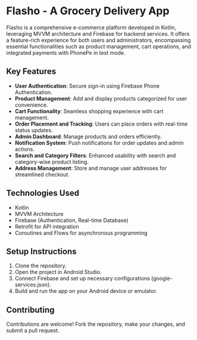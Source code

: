 # Flasho - A Grocery Delivery App

Flasho is a comprehensive e-commerce platform developed in Kotlin, leveraging MVVM architecture and Firebase for backend services. It offers a feature-rich experience for both users and administrators, encompassing essential functionalities such as product management, cart operations, and integrated payments with PhonePe in test mode.

## Key Features
- **User Authentication**: Secure sign-in using Firebase Phone Authentication.
- **Product Management**: Add and display products categorized for user convenience.
- **Cart Functionality**: Seamless shopping experience with cart management.
- **Order Placement and Tracking**: Users can place orders with real-time status updates.
- **Admin Dashboard**: Manage products and orders efficiently.
- **Notification System**: Push notifications for order updates and admin actions.
- **Search and Category Filters**: Enhanced usability with search and category-wise product listing.
- **Address Management**: Store and manage user addresses for streamlined checkout.

## Technologies Used
- Kotlin
- MVVM Architecture
- Firebase (Authentication, Real-time Database)
- Retrofit for API integration
- Coroutines and Flows for asynchronous programming

## Setup Instructions
1. Clone the repository.
2. Open the project in Android Studio.
3. Connect Firebase and set up necessary configurations (google-services.json).
4. Build and run the app on your Android device or emulator.

## Contributing
Contributions are welcome! Fork the repository, make your changes, and submit a pull request.
